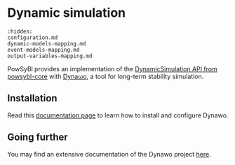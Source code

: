 # Dynamic simulation

```{toctree}
:hidden:
configuration.md
dynamic-models-mapping.md
event-models-mapping.md
output-variables-mapping.md
```

PowSyBl provides an implementation of the [DynamicSimulation API from powsybl-core](inv:powsyblcore:*:*#simulation/dynamic/index) with [Dynaωo](https://dynawo.github.io), a tool for long-term stability simulation.

## Installation

Read this [documentation page](https://dynawo.github.io/install/) to learn how to install and configure Dynawo.

## Going further

You may find an extensive documentation of the Dynawo project [here](https://github.com/dynawo/dynawo/releases/latest/download/DynawoDocumentation.pdf).


